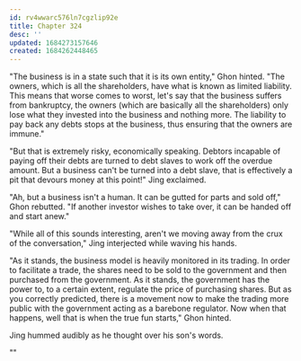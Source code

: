```yaml
---
id: rv4wwarc576ln7cgzlip92e
title: Chapter 324
desc: ''
updated: 1684273157646
created: 1684262448465
---
```


"The business is in a state such that it is its own entity," Ghon hinted. "The owners, which is all the shareholders, have what is known as limited liability. This means that worse comes to worst, let's say that the business suffers from bankruptcy, the owners (which are basically all the shareholders) only lose what they invested into the business and nothing more. The liability to pay back any debts stops at the business, thus ensuring that the owners are immune."

"But that is extremely risky, economically speaking. Debtors incapable of paying off their debts are turned to debt slaves to work off the overdue amount. But a business can't be turned into a debt slave, that is effectively a pit that devours money at this point!" Jing exclaimed.

"Ah, but a business isn't a human. It can be gutted for parts and sold off," Ghon rebutted. "If another investor wishes to take over, it can be handed off and start anew."

"While all of this sounds interesting, aren't we moving away from the crux of the conversation," Jing interjected while waving his hands.

"As it stands, the business model is heavily monitored in its trading. In order to facilitate a trade, the shares need to be sold to the government and then purchased from the government. As it stands, the government has the power to, to a certain extent, regulate the price of purchasing shares. But as you correctly predicted, there is a movement now to make the trading more public with the government acting as a barebone regulator. Now when that happens, well that is when the true fun starts," Ghon hinted.

Jing hummed audibly as he thought over his son's words.

""